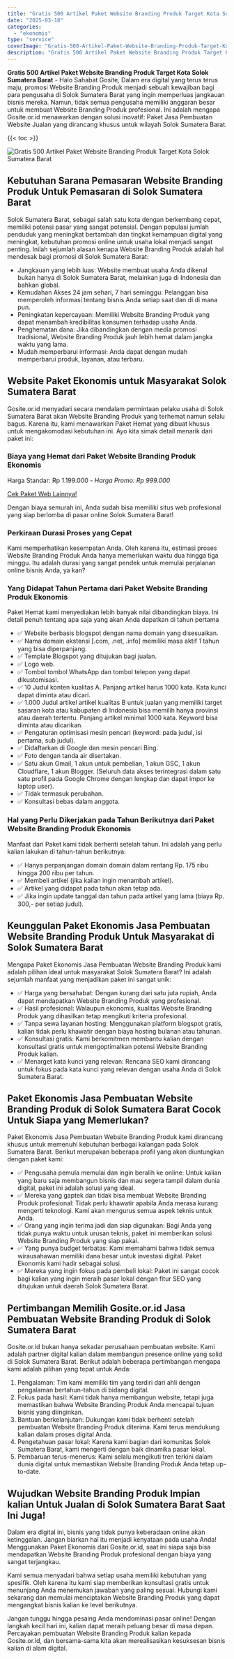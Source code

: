 ```yaml
---
title: "Gratis 500 Artikel Paket Website Branding Produk Target Kota Solok Sumatera Barat"
date: "2025-03-18"
categories: 
  - "ekonomis"
type: "service"
coverImage: "Gratis-500-Artikel-Paket-Website-Branding-Produk-Target-Kota-Solok-Sumatera-Barat.png"
description: "Gratis 500 Artikel Paket Website Branding Produk Target Kota Solok Sumatera Barat. Jangan tunggu hingga pesaing Anda mendominasi pasar online! Dengan langkah..."
---
```


**Gratis 500 Artikel Paket Website Branding Produk Target Kota Solok Sumatera Barat** - Halo Sahabat Gosite, Dalam era digital yang terus terus maju, promosi Website Branding Produk menjadi sebuah kewajiban bagi para pengusaha di Solok Sumatera Barat yang ingin memperluas jangkauan bisnis mereka. Namun, tidak semua pengusaha memiliki anggaran besar untuk membuat Website Branding Produk profesional. Ini adalah mengapa Gosite.or.id menawarkan dengan solusi inovatif: Paket Jasa Pembuatan Website Jualan yang dirancang khusus untuk wilayah Solok Sumatera Barat.

{{< toc >}}

![Gratis 500 Artikel Paket Website Branding Produk Target Kota Solok Sumatera Barat](/images/ekonomis/Gratis-500-Artikel-Paket-Website-Branding-Produk-Target-Kota-Solok-Sumatera-Barat.png)

## Kebutuhan Sarana Pemasaran Website Branding Produk Untuk Pemasaran di Solok Sumatera Barat

Solok Sumatera Barat, sebagai salah satu kota dengan berkembang cepat, memiliki potensi pasar yang sangat potensial. Dengan populasi jumlah penduduk yang meningkat bertambah dan tingkat kemampuan digital yang meningkat, kebutuhan promosi online untuk usaha lokal menjadi sangat penting. Inilah sejumlah alasan kenapa Website Branding Produk adalah hal mendesak bagi promosi di Solok Sumatera Barat:

- Jangkauan yang lebih luas: Website membuat usaha Anda dikenal bukan hanya di Solok Sumatera Barat, melainkan juga di Indonesia dan bahkan global.
- Kemudahan Akses 24 jam sehari, 7 hari seminggu: Pelanggan bisa memperoleh informasi tentang bisnis Anda setiap saat dan di di mana pun.
- Peningkatan kepercayaan: Memiliki Website Branding Produk yang dapat menambah kredibilitas konsumen terhadap usaha Anda.
- Penghematan dana: Jika dibandingkan dengan media promosi tradisional, Website Branding Produk jauh lebih hemat dalam jangka waktu yang lama.
- Mudah memperbarui informasi: Anda dapat dengan mudah memperbarui produk, layanan, atau terbaru.

## Website Paket Ekonomis untuk Masyarakat Solok Sumatera Barat

Gosite.or.id menyadari secara mendalam permintaan pelaku usaha di Solok Sumatera Barat akan Website Branding Produk yang terhemat namun selalu bagus. Karena itu, kami menawarkan Paket Hemat yang dibuat khusus untuk mengakomodasi kebutuhan ini. Ayo kita simak detail menarik dari paket ini:

### Biaya yang Hemat dari Paket Website Branding Produk Ekonomis

<a class="cta-button">Harga Standar: Rp 1.199.000 - <em>Harga Promo: Rp 999.000</em></a>

<a href="/jasa-web/" class="cta-button">Cek Paket Web Lainnya!</a>

Dengan biaya semurah ini, Anda sudah bisa memiliki situs web profesional yang siap berlomba di pasar online Solok Sumatera Barat!

### Perkiraan Durasi Proses yang Cepat

Kami memperhatikan kesempatan Anda. Oleh karena itu, estimasi proses Website Branding Produk Anda hanya memerlukan waktu dua hingga tiga minggu. Itu adalah durasi yang sangat pendek untuk memulai perjalanan online bisnis Anda, ya kan?

### Yang Didapat Tahun Pertama dari Paket Website Branding Produk Ekonomis

Paket Hemat kami menyediakan lebih banyak nilai dibandingkan biaya. Ini detail penuh tentang apa saja yang akan Anda dapatkan di tahun pertama

- ✅ Website berbasis blogspot dengan nama domain yang disesuaikan.
- ✅ Nama domain ekstensi \[.com, .net, .info\] memiliki masa aktif 1 tahun yang bisa diperpanjang.
- ✅ Template Blogspot yang ditujukan bagi jualan.
- ✅ Logo web.
- ✅ Tombol tombol WhatsApp dan tombol telepon yang dapat dikustomisasi.
- ✅ 10 Judul konten kualitas A. Panjang artikel harus 1000 kata. Kata kunci dapat diminta atau dicari.
- ✅ 1.000 Judul artikel artikel kualitas B untuk jualan yang memiliki target sasaran kota atau kabupaten di Indonesia bisa memilih hanya provinsi atau daerah tertentu. Panjang artikel minimal 1000 kata. Keyword bisa diminta atau dicarikan.
- ✅ Pengaturan optimisasi mesin pencari (keyword: pada judul, isi pertama, sub judul).
- ✅ Didaftarkan di Google dan mesin pencari Bing.
- ✅ Foto dengan tanda air disertakan.
- ✅ Satu akun Gmail, 1 akun untuk pembelian, 1 akun GSC, 1 akun Cloudflare, 1 akun Blogger. (Seluruh data akses terintegrasi dalam satu satu profil pada Google Chrome dengan lengkap dan dapat impor ke laptop user).
- ✅ Tidak termasuk perubahan.
- ✅ Konsultasi bebas dalam anggota.

### Hal yang Perlu Dikerjakan pada Tahun Berikutnya dari Paket Website Branding Produk Ekonomis

Manfaat dari Paket kami tidak berhenti setelah tahun. Ini adalah yang perlu kalian lakukan di tahun-tahun berikutnya:

- ✅ Hanya perpanjangan domain domain dalam rentang Rp. 175 ribu hingga 200 ribu per tahun.
- ✅ Membeli artikel (jika kalian ingin menambah artikel).
- ✅ Artikel yang didapat pada tahun akan tetap ada.
- ✅ Jika ingin update tanggal dan tahun pada artikel yang lama (biaya Rp. 300,- per setiap judul).

## Keunggulan Paket Ekonomis Jasa Pembuatan Website Branding Produk Untuk Masyarakat di Solok Sumatera Barat

Mengapa Paket Ekonomis Jasa Pembuatan Website Branding Produk kami adalah pilihan ideal untuk masyarakat Solok Sumatera Barat? Ini adalah sejumlah manfaat yang menjadikan paket ini sangat unik:

- ✅ Harga yang bersahabat: Dengan kurang dari satu juta rupiah, Anda dapat mendapatkan Website Branding Produk yang profesional.
- ✅ Hasil profesional: Walaupun ekonomis, kualitas Website Branding Produk yang dihasilkan tetap mengikuti kriteria profesional.
- ✅ Tanpa sewa layanan hosting: Menggunakan platform blogspot gratis, kalian tidak perlu khawatir dengan biaya hosting bulanan atau tahunan.
- ✅ Konsultasi gratis: Kami berkomitmen membantu kalian dengan konsultasi gratis untuk mengoptimalkan potensi Website Branding Produk kalian.
- ✅ Menarget kata kunci yang relevan: Rencana SEO kami dirancang untuk fokus pada kata kunci yang relevan dengan usaha Anda di Solok Sumatera Barat.

## Paket Ekonomis Jasa Pembuatan Website Branding Produk di Solok Sumatera Barat Cocok Untuk Siapa yang Memerlukan?

Paket Ekonomis Jasa Pembuatan Website Branding Produk kami dirancang khusus untuk memenuhi kebutuhan berbagai kalangan pada Solok Sumatera Barat. Berikut merupakan beberapa profil yang akan diuntungkan dengan paket kami:

- ✅ Pengusaha pemula memulai dan ingin beralih ke online: Untuk kalian yang baru saja membangun bisnis dan mau segera tampil dalam dunia digital, paket ini adalah solusi yang ideal.
- ✅ Mereka yang gaptek dan tidak bisa membuat Website Branding Produk profesional: Tidak perlu khawatir apabila Anda merasa kurang mengerti teknologi. Kami akan mengurus semua aspek teknis untuk Anda.
- ✅ Orang yang ingin terima jadi dan siap digunakan: Bagi Anda yang tidak punya waktu untuk urusan teknis, paket ini memberikan solusi Website Branding Produk yang siap pakai.
- ✅ Yang punya budget terbatas: Kami memahami bahwa tidak semua wirausahawan memiliki dana besar untuk investasi digital. Paket Ekonomis kami hadir sebagai solusi.
- ✅ Mereka yang ingin fokus pada pembeli lokal: Paket ini sangat cocok bagi kalian yang ingin meraih pasar lokal dengan fitur SEO yang ditujukan untuk daerah Solok Sumatera Barat.

## Pertimbangan Memilih Gosite.or.id Jasa Pembuatan Website Branding Produk di Solok Sumatera Barat

Gosite.or.id bukan hanya sekadar perusahaan pembuatan website. Kami adalah partner digital kalian dalam membangun presence online yang solid di Solok Sumatera Barat. Berikut adalah beberapa pertimbangan mengapa kami adalah pilihan yang tepat untuk Anda:

1. Pengalaman: Tim kami memiliki tim yang terdiri dari ahli dengan pengalaman bertahun-tahun di bidang digital.
2. Fokus pada hasil: Kami tidak hanya membangun website, tetapi juga memastikan bahwa Website Branding Produk Anda mencapai tujuan bisnis yang diinginkan.
3. Bantuan berkelanjutan: Dukungan kami tidak berhenti setelah pembuatan Website Branding Produk diterima. Kami terus mendukung kalian dalam proses digital Anda.
4. Pengetahuan pasar lokal: Karena kami bagian dari komunitas Solok Sumatera Barat, kami mengerti dengan baik dinamika pasar lokal.
5. Pembaruan terus-menerus: Kami selalu mengikuti tren terkini dalam dunia digital untuk memastikan Website Branding Produk Anda tetap up-to-date.

## Wujudkan Website Branding Produk Impian kalian Untuk Jualan di Solok Sumatera Barat Saat Ini Juga!

Dalam era digital ini, bisnis yang tidak punya keberadaan online akan ketinggalan. Jangan biarkan hal itu menjadi kenyataan pada usaha Anda! Menggunakan Paket Ekonomis dari Gosite.or.id, saat ini siapa saja bisa mendapatkan Website Branding Produk profesional dengan biaya yang sangat terjangkau.

Kami semua menyadari bahwa setiap usaha memiliki kebutuhan yang spesifik. Oleh karena itu kami siap memberikan konsultasi gratis untuk menunjang Anda menemukan jawaban yang paling sesuai. Hubungi kami sekarang dan memulai menciptakan Website Branding Produk yang dapat mengangkat bisnis kalian ke level berikutnya.

Jangan tunggu hingga pesaing Anda mendominasi pasar online! Dengan langkah kecil hari ini, kalian dapat meraih peluang besar di masa depan. Percayakan pembuatan Website Branding Produk kalian kepada Gosite.or.id, dan bersama-sama kita akan merealisasikan kesuksesan bisnis kalian di alam digital.